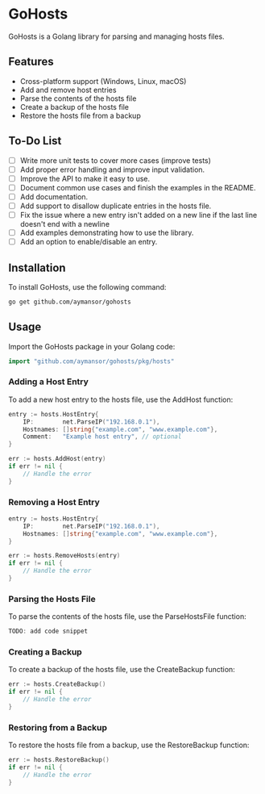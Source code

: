 # GoHosts

GoHosts is a Golang library for parsing and managing hosts files.

## Features

- Cross-platform support (Windows, Linux, macOS)
- Add and remove host entries
- Parse the contents of the hosts file
- Create a backup of the hosts file
- Restore the hosts file from a backup

## To-Do List
- [ ] Write more unit tests to cover more cases (improve tests)
- [ ] Add proper error handling and improve input validation.
- [ ] Improve the API to make it easy to use.
- [ ] Document common use cases and finish the examples in the README.
- [ ] Add documentation.
- [ ] Add support to disallow duplicate entries in the hosts file.
- [ ] Fix the issue where a new entry isn't added on a new line if the last line doesn't end with a newline
- [ ] Add examples demonstrating how to use the library.
- [ ] Add an option to enable/disable an entry.

## Installation

To install GoHosts, use the following command:

```bash
go get github.com/aymansor/gohosts
```

## Usage

Import the GoHosts package in your Golang code:

```go
import "github.com/aymansor/gohosts/pkg/hosts"
```

### Adding a Host Entry

To add a new host entry to the hosts file, use the AddHost function:

```go
entry := hosts.HostEntry{
    IP:        net.ParseIP("192.168.0.1"),
    Hostnames: []string{"example.com", "www.example.com"},
    Comment:   "Example host entry", // optional
}

err := hosts.AddHost(entry)
if err != nil {
    // Handle the error
}
```

### Removing a Host Entry

```go
entry := hosts.HostEntry{
    IP:        net.ParseIP("192.168.0.1"),
    Hostnames: []string{"example.com", "www.example.com"},
}

err := hosts.RemoveHosts(entry)
if err != nil {
    // Handle the error
}
```

### Parsing the Hosts File

To parse the contents of the hosts file, use the ParseHostsFile function:

```go
TODO: add code snippet
```

### Creating a Backup

To create a backup of the hosts file, use the CreateBackup function:

```go
err := hosts.CreateBackup()
if err != nil {
    // Handle the error
}
```

### Restoring from a Backup

To restore the hosts file from a backup, use the RestoreBackup function:

```go
err := hosts.RestoreBackup()
if err != nil {
    // Handle the error
}
```